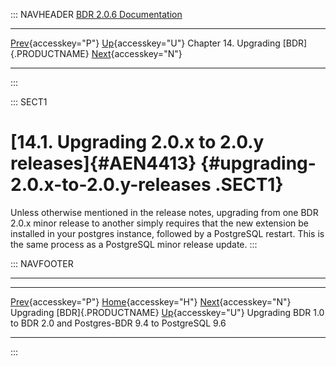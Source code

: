 ::: NAVHEADER
  [BDR 2.0.6 Documentation](index.md)                                                                                                 
  ----------------------------------------------------- ----------------------------------- ------------------------------------------- ---------------------------------------------------------------------------------------------------------
  [Prev](upgrade.md "Upgrading BDR"){accesskey="P"}   [Up](upgrade.md){accesskey="U"}    Chapter 14. Upgrading [BDR]{.PRODUCTNAME}    [Next](x4416.md "Upgrading BDR 1.0 to BDR 2.0 and Postgres-BDR 9.4 to PostgreSQL 9.6"){accesskey="N"}

------------------------------------------------------------------------
:::

::: SECT1
# [14.1. Upgrading 2.0.x to 2.0.y releases]{#AEN4413} {#upgrading-2.0.x-to-2.0.y-releases .SECT1}

Unless otherwise mentioned in the release notes, upgrading from one BDR
2.0.x minor release to another simply requires that the new extension be
installed in your postgres instance, followed by a PostgreSQL restart.
This is the same process as a PostgreSQL minor release update.
:::

::: NAVFOOTER

------------------------------------------------------------------------

  ------------------------------------- ----------------------------------- ---------------------------------------------------------------------
  [Prev](upgrade.md){accesskey="P"}    [Home](index.md){accesskey="H"}                                      [Next](x4416.md){accesskey="N"}
  Upgrading [BDR]{.PRODUCTNAME}          [Up](upgrade.md){accesskey="U"}    Upgrading BDR 1.0 to BDR 2.0 and Postgres-BDR 9.4 to PostgreSQL 9.6
  ------------------------------------- ----------------------------------- ---------------------------------------------------------------------
:::
